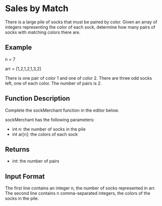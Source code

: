 # Sales by Match

There is a large pile of socks that must be paired by color. Given an array of integers representing the color of each sock, determine how many pairs of socks with matching colors there are.

## Example

n = 7

arr = [1,2,1,2,1,3,2]

There is one pair of color 1 and one of color 2. There are three odd socks left, one of each color. The number of pairs is 2.

## Function Description

Complete the sockMerchant function in the editor below.

sockMerchant has the following parameters:

* int n: the number of socks in the pile
* int ar[n]: the colors of each sock

## Returns

* int: the number of pairs

## Input Format

The first line contains an integer n, the number of socks represented in arr. 
The second line contains n comma-separated integers, the colors of the socks in the pile.
